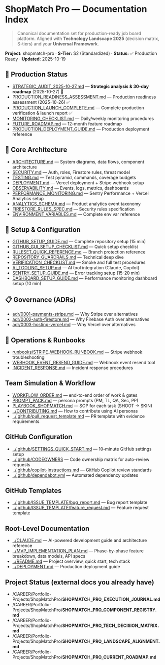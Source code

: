 # ShopMatch Pro — Documentation Index

> Canonical documentation set for production-ready job board platform. Aligned with **Technology Landscape 2025** (decision matrix, S-tiers) and your **Universal Framework**.

**Project:** shopmatch-pro · **S-Tier:** S2 (Standardized) · **Status:** ✅ Production Ready · **Updated:** 2025-10-19

## 🎯 Production Status
- [STRATEGIC_AUDIT_2025-10-27.md](STRATEGIC_AUDIT_2025-10-27.md) — **Strategic analysis & 30-day roadmap** (2025-10-27) 🎯
- [PRODUCTION_READINESS_ASSESSMENT.md](PRODUCTION_READINESS_ASSESSMENT.md) — Production readiness assessment (2025-10-26) ✅
- [PRODUCTION_LAUNCH_COMPLETE.md](PRODUCTION_LAUNCH_COMPLETE.md) — Complete production verification & launch report ✅
- [MONITORING_CHECKLIST.md](MONITORING_CHECKLIST.md) — Daily/weekly monitoring procedures
- [FUTURE_ROADMAP.md](FUTURE_ROADMAP.md) — 12-month feature roadmap
- [PRODUCTION_DEPLOYMENT_GUIDE.md](PRODUCTION_DEPLOYMENT_GUIDE.md) — Production deployment reference

## 📐 Core Architecture
- [ARCHITECTURE.md](ARCHITECTURE.md) — System diagrams, data flows, component architecture
- [SECURITY.md](SECURITY.md) — Auth, roles, Firestore rules, threat model
- [TESTING.md](TESTING.md) — Test pyramid, commands, coverage budgets
- [DEPLOYMENT.md](DEPLOYMENT.md) — Vercel deployment + Stripe webhook setup
- [OBSERVABILITY.md](OBSERVABILITY.md) — Events, logs, metrics, dashboards
- [PERFORMANCE_MONITORING.md](PERFORMANCE_MONITORING.md) — Sentry Performance + Vercel Analytics setup
- [ANALYTICS_SCHEMA.md](ANALYTICS_SCHEMA.md) — Product analytics event taxonomy
- [FIRESTORE_RULES_SPEC.md](FIRESTORE_RULES_SPEC.md) — Security rules specification
- [ENVIRONMENT_VARIABLES.md](ENVIRONMENT_VARIABLES.md) — Complete env var reference

## 🔧 Setup & Configuration
- [GITHUB_SETUP_GUIDE.md](GITHUB_SETUP_GUIDE.md) — Complete repository setup (15 min)
- [GITHUB_GUI_SETUP_CHECKLIST.md](GITHUB_GUI_SETUP_CHECKLIST.md) — Quick setup checklist
- [RULESET_QUICK_REFERENCE.md](RULESET_QUICK_REFERENCE.md) — Branch protection reference
- [REPOSITORY_GUARDRAILS.md](REPOSITORY_GUARDRAILS.md) — Technical deep dive
- [VERIFICATION_CHECKLIST.md](VERIFICATION_CHECKLIST.md) — Smoke and full test procedures
- [AI_TOOLING_SETUP.md](AI_TOOLING_SETUP.md) — AI tool integration (Claude, Copilot)
- [SENTRY_SETUP_GUIDE.md](SENTRY_SETUP_GUIDE.md) — Error tracking setup (15-20 min)
- [DASHBOARD_SETUP_GUIDE.md](DASHBOARD_SETUP_GUIDE.md) — Performance monitoring dashboard setup (10 min)

## 📋 Governance (ADRs)
- [adr/0001-payments-stripe.md](adr/0001-payments-stripe.md) — Why Stripe over alternatives
- [adr/0002-auth-firestore.md](adr/0002-auth-firestore.md) — Why Firebase Auth over alternatives
- [adr/0003-hosting-vercel.md](adr/0003-hosting-vercel.md) — Why Vercel over alternatives

## 🚨 Operations & Runbooks
- [runbooks/STRIPE_WEBHOOK_RUNBOOK.md](runbooks/STRIPE_WEBHOOK_RUNBOOK.md) — Stripe webhook troubleshooting
- [WEBHOOK_EVENT_RESEND_GUIDE.md](WEBHOOK_EVENT_RESEND_GUIDE.md) — Webhook event resend tool
- [INCIDENT_RESPONSE.md](INCIDENT_RESPONSE.md) — Incident response procedures

## Team Simulation & Workflow
- [WORKFLOW_ORDER.md](WORKFLOW_ORDER.md) — end-to-end order of work & gates
- [PROMPT_PACK.md](PROMPT_PACK.md) — persona prompts (PM, TL, QA, Sec, PP)
- [PLAYBOOK_SHOPMATCH.md](PLAYBOOK_SHOPMATCH.md) — SOP for each task (SHOOT → SKIN)
- [../CONTRIBUTING.md](../CONTRIBUTING.md) — How to contribute using AI personas
- [../.github/pull_request_template.md](../.github/pull_request_template.md) — PR template with evidence requirements

## GitHub Configuration
- [../.github/SETTINGS_QUICK_START.md](../.github/SETTINGS_QUICK_START.md) — 10-minute GitHub settings setup
- [../.github/CODEOWNERS](../.github/CODEOWNERS) — Code ownership matrix for auto-review requests
- [../.github/copilot-instructions.md](../.github/copilot-instructions.md) — GitHub Copilot review standards
- [../.github/dependabot.yml](../.github/dependabot.yml) — Automated dependency updates

## GitHub Templates
- [../.github/ISSUE_TEMPLATE/bug_report.md](../.github/ISSUE_TEMPLATE/bug_report.md) — Bug report template
- [../.github/ISSUE_TEMPLATE/feature_request.md](../.github/ISSUE_TEMPLATE/feature_request.md) — Feature request template

## Root-Level Documentation
- [../CLAUDE.md](../CLAUDE.md) — AI-powered development guide and architecture reference
- [../MVP_IMPLEMENTATION_PLAN.md](../MVP_IMPLEMENTATION_PLAN.md) — Phase-by-phase feature breakdown, data models, API specs
- [../README.md](../README.md) — Project overview, quick start, tech stack
- [../DEPLOYMENT.md](../DEPLOYMENT.md) — Production deployment guide

## Project Status (external docs you already have)
- /CAREER/Portfolio-Projects/ShopMatchPro/**SHOPMATCH_PRO_EXECUTION_JOURNAL.md**
- /CAREER/Portfolio-Projects/ShopMatchPro/**SHOPMATCH_PRO_COMPONENT_REGISTRY.md**
- /CAREER/Portfolio-Projects/ShopMatchPro/**SHOPMATCH_PRO_TECH_DECISION_MATRIX.md**
- /CAREER/Portfolio-Projects/ShopMatchPro/**SHOPMATCH_PRO_LANDSCAPE_ALIGNMENT.md**
- /CAREER/Portfolio-Projects/ShopMatchPro/**SHOPMATCH_PRO_CURRENT_ROADMAP.md**
